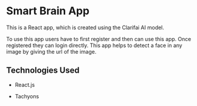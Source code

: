 # Smart Brain App

This is a React app, which is created using the Clarifai AI model.

To use this app users have to first register and then can use this app. Once registered they can login directly. This app helps to detect a face in any image by giving the url of the image.

## Technologies Used

- React.js

- Tachyons

